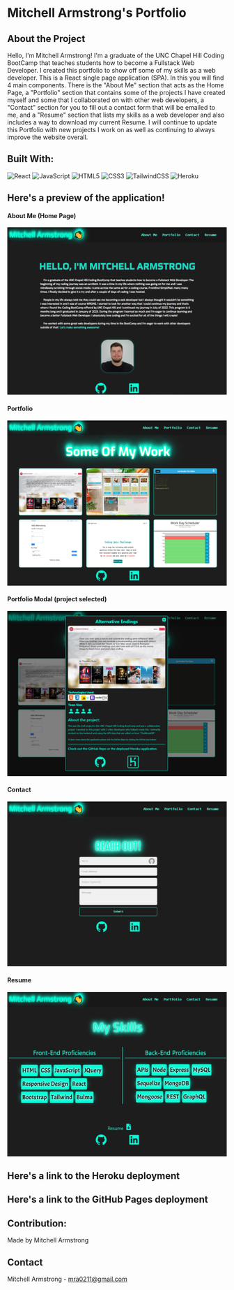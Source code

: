 # Mitchell Armstrong's Portfolio

## About the Project
Hello, I'm Mitchell Armstrong! I'm a graduate of the UNC Chapel Hill Coding BootCamp that teaches students how to become a Fullstack Web Developer. I created this portfolio to show off some of my skills as a web developer. This is a React single page application (SPA). In this you will find 4 main components. There is the "About Me" section that acts as the Home Page, a "Portfolio" section that contains some of the projects I have created myself and some that I collaborated on with other web developers, a "Contact" section for you to fill out a contact form that will be emailed to me, and a "Resume" section that lists my skills as a web developer and also includes a way to download my current Resume. I will continue to update this Portfolio with new projects I work on as well as continuing to always improve the website overall. 

## Built With: 
![React](https://img.shields.io/badge/react-%23323330.svg?style=for-the-badge&logo=react&logoColor=#149eca)
![JavaScript](https://img.shields.io/badge/javascript-%23323330.svg?style=for-the-badge&logo=javascript&logoColor=%23F7DF1E)
![HTML5](https://img.shields.io/badge/html5-%23E34F26.svg?style=for-the-badge&logo=html5&logoColor=white)
![CSS3](https://img.shields.io/badge/css3-%231572B6.svg?style=for-the-badge&logo=css3&logoColor=white)
![TailwindCSS](https://img.shields.io/badge/tailwind-%23323330.svg?style=for-the-badge&logo=tailwindcss&logoColor=#149eca)
![Heroku](https://img.shields.io/badge/Heroku-9475b8?style=for-the-badge&logo=heroku&logoColor=white)

## Here's a preview of the application!
#### About Me (Home Page)
![](src/assets/images/Preview/professional-portfolio-About-Me.PNG)

#### Portfolio
![](src/assets/images/Preview/professional-portfolio-Portfolio.PNG)

#### Portfolio Modal (project selected)
![](src/assets/images/Preview/professional-portfolio-Portfolio-Modal.PNG)

#### Contact
![](src/assets/images/Preview/professional-portfolio-Contact.PNG)

#### Resume
![](src/assets/images/Preview/professional-portfolio-Resume.PNG)

## Here's a link to the Heroku deployment

## Here's a link to the GitHub Pages deployment

## Contribution:
Made by Mitchell Armstrong

## Contact
Mitchell Armstrong - mra0211@gmail.com
